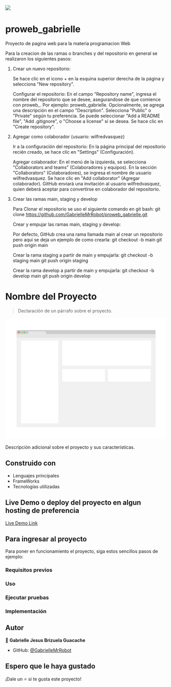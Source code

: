 ![](https://img.shields.io/badge/UMC-blue)

# proweb_gabrielle
Proyecto de pagina web para la materia programacion Web

Para la creacion de las ramas o branches y del repositorio en general se realizaron los siguientes pasos:

1. Crear un nuevo repositorio:

    Se hace clic en el icono + en la esquina superior derecha de la página y selecciona "New repository".

    Configurar el repositorio:
        En el campo "Repository name", ingresa el nombre del repositorio que se desee, asegurandose de que comience con proweb_. Por ejemplo: proweb_gabrielle.
        Opcionalmente, se agrega una descripción en el campo "Description".
        Selecciona "Public" o "Private" según tu preferencia.
        Se puede seleccionar "Add a README file", "Add .gitignore", o "Choose a license" si se desea.
        Se hace clic en "Create repository".

2. Agregar como colaborador (usuario: wilfredvasquez)

    Ir a la configuración del repositorio:
        En la página principal del repositorio recién creado, se hace clic en "Settings" (Configuración).

    Agregar colaborador:
        En el menú de la izquierda, se selecciona "Collaborators and teams" (Colaboradores y equipos).
        En la sección "Collaborators" (Colaboradores), se ingresa el nombre de usuario wilfredvasquez.
        Se hace clic en "Add collaborator" (Agregar colaborador).
        GitHub enviará una invitación al usuario wilfredvasquez, quien deberá aceptar para convertirse en colaborador del repositorio.

3. Crear las ramas main, staging y develop

   Para Clonar el repositorio se uso el siguiente comando en git bash:
   git clone https://github.com/GabrielleMrRobot/proweb_gabrielle.git

   Crear y empujar las ramas main, staging y develop:

   Por defecto, GitHub crea una rama llamada main al crear un repositorio pero aqui se deja un ejemplo de como crearla:
   git checkout -b main
   git push origin main

   Crear la rama staging a partir de main y empujarla:
   git checkout -b staging main
   git push origin staging

   Crear la rama develop a partir de main y empujarla:
   git checkout -b develop main
   git push origin develop

# Nombre del Proyecto

> Declaración de un párrafo sobre el proyecto.

![screenshot](./app_screenshot.png)

Descripción adicional sobre el proyecto y sus características.

## Construido con

- Lenguajes principales
- FrameWorks
- Tecnologías utilizadas

## Live Demo o deploy del proyecto en algun hosting de preferencia

[Live Demo Link](https://gabriellemrrobot.github.io/proweb_gabrielle/)


## Para ingresar al proyecto
Para poner en funcionamiento el proyecto, siga estos sencillos pasos de ejemplo:

### Requisitos previos

### Uso

### Ejecutar pruebas

### Implementación


## Autor

👤 **Gabrielle Jesus Brizuela Guacache**

- GitHub: [@GabrielleMrRobot](https://github.com/GabrielleMrRobot)


## Espero que le haya gustado

¡Dale un ⭐️ si te gusta este proyecto!
